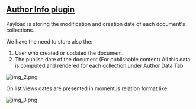 ## [Author Info plugin](./src/index.ts)

Payload is storing the modification and creation date of each document's collections.

We have the need to store also the:

1. User who created or updated the document.
2. The publish date of the document (For publishable content)
   All this data is computed and rendered for each collection under Author Data Tab

![img_2.png](img_2.png)

On list views dates are presented in moment.js relation format like:

![img_3.png](img_3.png)
